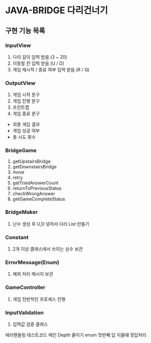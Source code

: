 # JAVA-BRIDGE 다리건너기

## 구현 기능 목록
### InputView
1. 다리 길이 입력 받음 (3 ~ 20)   
2. 이동할 칸 입력 받음 (U / D)
3. 게임 재시작 / 종료 여부 입력 받음 (R / Q)

### OutputView
1. 게임 시작 문구
2. 게임 진행 문구
3. 프린트맵
4. 게임 종료 문구
- 최종 게임 결과
- 게임 성공 여부
- 총 시도 횟수

### BridgeGame
1. getUpstairsBridge
2. getDownstairsBridge
3. move
4. retry
5. getTriedAnswerCount
6. returnToPreviousStatus
7. checkWrongAnswer
8. getGameCompleteStatus

### BridgeMaker
1. 난수 생성 후 U,D 넣어서 다리 List 만들기

### Constant
1. 2개 이상 클래스에서 쓰이는 상수 보관

### ErrorMessage(Enum)
1. 예외 처리 메시지 보관

### GameController
1. 게임 전반적인 프로세스 진행

### InputValidation
1. 입력값 검증 클래스




에러핸들링
테스트코드
메인 Depth 줄이기
enum
첫번째 답 지울떄 정답처리

